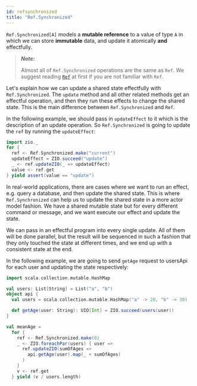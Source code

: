 ```yaml
---
id: refsynchronized
title: "Ref.Synchronized"
---
```

`Ref.Synchronized[A]` models a **mutable reference** to a value of type `A` in which we can store **immutable** data, and update it atomically **and** effectfully.

> _**Note:**_
>
> Almost all of `Ref.Synchronized` operations are the same as `Ref`. We suggest reading [`Ref`](ref.md) at first if you are not familiar with `Ref`.

Let's explain how we can update a shared state effectfully with `Ref.Synchronized`. The `update` method and all other related methods get an effectful operation, and then they run these effects to change the shared state. This is the main difference between `Ref.Synchronized` and `Ref`. 

In the following example, we should pass in `updateEffect` to it which is the description of an update operation. So `Ref.Synchronized` is going to update the `ref` by running the `updateEffect`:

```scala mdoc:silent
import zio._
for {
  ref <- Ref.Synchronized.make("current")
  updateEffect = ZIO.succeed("update")
  _ <- ref.updateZIO(_ => updateEffect)
  value <- ref.get
} yield assert(value == "update")
```

In real-world applications, there are cases where we want to run an effect, e.g. query a database, and then update the shared state. This is where `Ref.Synchronized` can help us to update the shared state in a more actor model fashion. We have a shared mutable state but for every different command or message, and we want execute our effect and update the state. 

We can pass in an effectful program into every single update. All of them will be done parallel, but the result will be sequenced in such a fashion that they only touched the state at different times, and we end up with a consistent state at the end.

In the following example, we are going to send `getAge` request to usersApi for each user and updating the state respectively:

```scala mdoc:invisible
import scala.collection.mutable.HashMap

val users: List[String] = List("a", "b")
object api {
  val users = scala.collection.mutable.HashMap("a" -> 20, "b" -> 30)

  def getAge(user: String): UIO[Int] = ZIO.succeed(users(user))
}
```

```scala mdoc:silent
val meanAge =
  for {
    ref <- Ref.Synchronized.make(0)
    _ <- ZIO.foreachPar(users) { user =>
      ref.updateZIO(sumOfAges =>
        api.getAge(user).map(_ + sumOfAges)
      )
    }
    v <- ref.get
  } yield (v / users.length)
```
